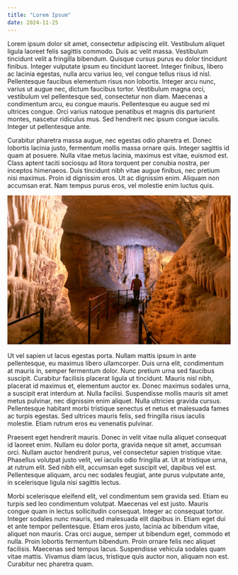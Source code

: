 ```yaml
---
title: "Lorem Ipsum"
date: 2024-11-25
---
```


Lorem ipsum dolor sit amet, consectetur adipiscing elit. Vestibulum aliquet ligula laoreet felis sagittis commodo. Duis ac velit massa. Vestibulum tincidunt velit a fringilla bibendum. Quisque cursus purus eu dolor tincidunt finibus. Integer vulputate ipsum eu tincidunt laoreet. Integer finibus, libero ac lacinia egestas, nulla arcu varius leo, vel congue tellus risus id nisl. Pellentesque faucibus elementum risus non lobortis. Integer arcu nunc, varius ut augue nec, dictum faucibus tortor. Vestibulum magna orci, vestibulum vel pellentesque sed, consectetur non diam. Maecenas a condimentum arcu, eu congue mauris. Pellentesque eu augue sed mi ultrices congue. Orci varius natoque penatibus et magnis dis parturient montes, nascetur ridiculus mus. Sed hendrerit nec ipsum congue iaculis. Integer ut pellentesque ante.

Curabitur pharetra massa augue, nec egestas odio pharetra et. Donec lobortis lacinia justo, fermentum mollis massa ornare quis. Integer sagittis id quam at posuere. Nulla vitae metus lacinia, maximus est vitae, euismod est. Class aptent taciti sociosqu ad litora torquent per conubia nostra, per inceptos himenaeos. Duis tincidunt nibh vitae augue finibus, nec pretium nisi maximus. Proin id dignissim eros. Ut ac dignissim enim. Aliquam non accumsan erat. Nam tempus purus eros, vel molestie enim luctus quis.

![Postojna cave](/assets/postojna-cave-05-slovenia.jpg)

Ut vel sapien ut lacus egestas porta. Nullam mattis ipsum in ante pellentesque, eu maximus libero ullamcorper. Duis urna elit, condimentum at mauris in, semper fermentum dolor. Nunc pretium urna sed faucibus suscipit. Curabitur facilisis placerat ligula ut tincidunt. Mauris nisl nibh, placerat id maximus et, elementum auctor ex. Donec maximus sodales urna, a suscipit erat interdum at. Nulla facilisi. Suspendisse mollis mauris sit amet metus pulvinar, nec dignissim enim aliquet. Nulla ultricies gravida cursus. Pellentesque habitant morbi tristique senectus et netus et malesuada fames ac turpis egestas. Sed ultrices mauris felis, sed fringilla risus iaculis molestie. Etiam rutrum eros eu venenatis pulvinar.

Praesent eget hendrerit mauris. Donec in velit vitae nulla aliquet consequat id laoreet enim. Nullam eu dolor porta, gravida neque sit amet, accumsan orci. Nullam auctor hendrerit purus, vel consectetur sapien tristique vitae. Phasellus volutpat justo velit, vel iaculis odio fringilla at. Ut at tristique urna, at rutrum elit. Sed nibh elit, accumsan eget suscipit vel, dapibus vel est. Pellentesque aliquam, arcu nec sodales feugiat, ante purus vulputate ante, in scelerisque ligula nisi sagittis lectus.

Morbi scelerisque eleifend elit, vel condimentum sem gravida sed. Etiam eu turpis sed leo condimentum volutpat. Maecenas vel est justo. Mauris congue quam in lectus sollicitudin consequat. Integer ac consequat tortor. Integer sodales nunc mauris, sed malesuada elit dapibus in. Etiam eget dui et ante tempor pellentesque. Etiam eros justo, lacinia ac bibendum vitae, aliquet non mauris. Cras orci augue, semper ut bibendum eget, commodo et nulla. Proin lobortis fermentum bibendum. Proin ornare felis nec aliquet facilisis. Maecenas sed tempus lacus. Suspendisse vehicula sodales quam vitae mattis. Vivamus diam lacus, tristique quis auctor non, aliquam non est. Curabitur nec pharetra quam.
